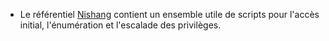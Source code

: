
- Le référentiel [Nishang](https://github.com/samratashok/nishang) contient un ensemble utile de scripts pour l'accès initial, l'énumération et l'escalade des privilèges. 

